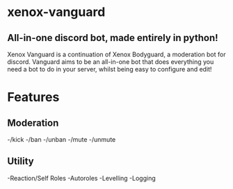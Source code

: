 # xenox-vanguard
## All-in-one discord bot, made entirely in python!

Xenox Vanguard is a continuation of Xenox Bodyguard, a moderation bot for discord. Vanguard aims to be an all-in-one bot that does everything you need a bot to do in your server, whilst being easy to configure and edit!

# Features
## Moderation
-/kick
-/ban
-/unban
-/mute
-/unmute

## Utility
-Reaction/Self Roles
-Autoroles
-Levelling
-Logging




